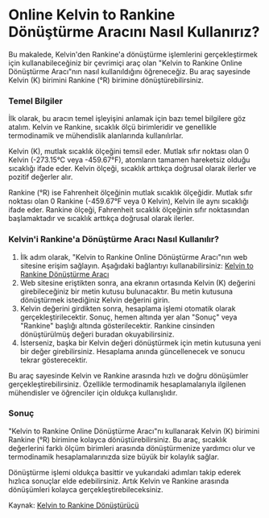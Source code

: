 Online Kelvin to Rankine Dönüştürme Aracını Nasıl Kullanırız?
=============================================================

Bu makalede, Kelvin'den Rankine'a dönüştürme işlemlerini gerçekleştirmek için kullanabileceğiniz bir çevrimiçi araç olan "Kelvin to Rankine Online Dönüştürme Aracı"nın nasıl kullanıldığını öğreneceğiz. Bu araç sayesinde Kelvin (K) birimini Rankine (°R) birimine dönüştürebilirsiniz.

### Temel Bilgiler

İlk olarak, bu aracın temel işleyişini anlamak için bazı temel bilgilere göz atalım. Kelvin ve Rankine, sıcaklık ölçü birimleridir ve genellikle termodinamik ve mühendislik alanlarında kullanılırlar.

Kelvin (K), mutlak sıcaklık ölçeğini temsil eder. Mutlak sıfır noktası olan 0 Kelvin (-273.15°C veya -459.67°F), atomların tamamen hareketsiz olduğu sıcaklığı ifade eder. Kelvin ölçeği, sıcaklık arttıkça doğrusal olarak ilerler ve pozitif değerler alır.

Rankine (°R) ise Fahrenheit ölçeğinin mutlak sıcaklık ölçeğidir. Mutlak sıfır noktası olan 0 Rankine (-459.67°F veya 0 Kelvin), Kelvin ile aynı sıcaklığı ifade eder. Rankine ölçeği, Fahrenheit sıcaklık ölçeğinin sıfır noktasından başlamaktadır ve sıcaklık arttıkça doğrusal olarak ilerler.

### Kelvin'i Rankine'a Dönüştürme Aracı Nasıl Kullanılır?

1. İlk adım olarak, "Kelvin to Rankine Online Dönüştürme Aracı"nın web sitesine erişim sağlayın. Aşağıdaki bağlantıyı kullanabilirsiniz: [Kelvin to Rankine Dönüştürme Aracı](https://www.onlinecalculatorsfree.com/tr/convert/kelvin-to-rankine.html)
2. Web sitesine eriştikten sonra, ana ekranın ortasında Kelvin (K) değerini girebileceğiniz bir metin kutusu bulunacaktır. Bu metin kutusuna dönüştürmek istediğiniz Kelvin değerini girin.
3. Kelvin değerini girdikten sonra, hesaplama işlemi otomatik olarak gerçekleştirilecektir. Sonuç, hemen altında yer alan "Sonuç" veya "Rankine" başlığı altında gösterilecektir. Rankine cinsinden dönüştürülmüş değeri buradan okuyabilirsiniz.
4. İsterseniz, başka bir Kelvin değeri dönüştürmek için metin kutusuna yeni bir değer girebilirsiniz. Hesaplama anında güncellenecek ve sonucu tekrar gösterecektir.

Bu araç sayesinde Kelvin ve Rankine arasında hızlı ve doğru dönüşümler gerçekleştirebilirsiniz. Özellikle termodinamik hesaplamalarıyla ilgilenen mühendisler ve öğrenciler için oldukça kullanışlıdır.

### Sonuç

"Kelvin to Rankine Online Dönüştürme Aracı"nı kullanarak Kelvin (K) birimini Rankine (°R) birimine kolayca dönüştürebilirsiniz. Bu araç, sıcaklık değerlerini farklı ölçüm birimleri arasında dönüştürmenize yardımcı olur ve termodinamik hesaplamalarınızda size büyük bir kolaylık sağlar.

Dönüştürme işlemi oldukça basittir ve yukarıdaki adımları takip ederek hızlıca sonuçlar elde edebilirsiniz. Artık Kelvin ve Rankine arasında dönüşümleri kolayca gerçekleştirebileceksiniz.

Kaynak: [Kelvin to Rankine Dönüştürücü](https://www.onlinecalculatorsfree.com/tr/convert/kelvin-to-rankine.html)
